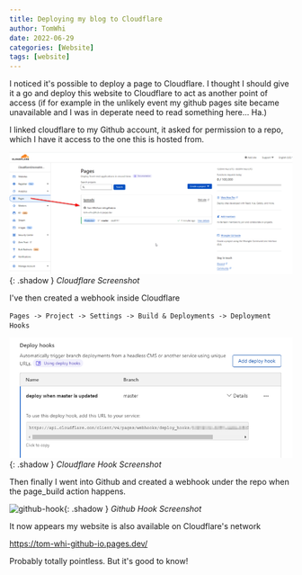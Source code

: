 ```yaml
---
title: Deploying my blog to Cloudflare
author: TomWhi
date: 2022-06-29
categories: [Website]
tags: [website]
---
```


I noticed it's possible to deploy a page to Cloudflare.  I thought I should give it a go and deploy this website to Cloudflare to act as another point of access (if for example in the unlikely event my github pages site became unavailable and I was in deperate need to read something here... Ha.) 

I linked cloudflare to my Github account, it asked for permission to a repo, which I have it access to the one this is hosted from. 

![cloudflare-screenshot](/assets/images/2022-06-29%2020_00_46-Clipboard.png){: .shadow }
_Cloudflare Screenshot_

I've then created a webhook inside Cloudflare

`Pages -> Project -> Settings -> Build & Deployments -> Deployment Hooks`

![cloudflare-hook](/assets/images/2022-06-29%2020_10_08-Clipboard.png){: .shadow }
_Cloudflare Hook Screenshot_

Then finally I went into Github and created a webhook under the repo when the page_build action happens. 

![github-hook](/assets/images/2022-06-29%2020_01_09-Webhooks){: .shadow }
_Github Hook Screenshot_

It now appears my website is also available on Cloudflare's network

<https://tom-whi-github-io.pages.dev/>

Probably totally pointless.  But it's good to know! 